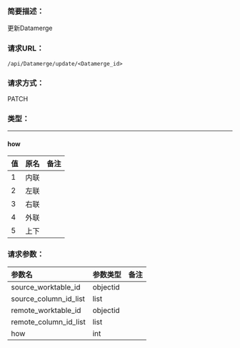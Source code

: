 ### **简要描述：**

更新Datamerge

### **请求URL：**

`/api/Datamerge/update/<Datamerge_id>`

### **请求方式：**

PATCH

### **类型：**

---
#### how
|值|原名|备注|
|:--|:--|:--|
|1|内联||
|2|左联||
|3|右联||
|4|外联||
|5|上下||


### **请求参数：**

|参数名|参数类型|备注|
|:--|:--|:--|
|source_worktable_id|objectid||
|source_column_id_list|list||
|remote_worktable_id|objectid||
|remote_column_id_list|list||
|how|int||
